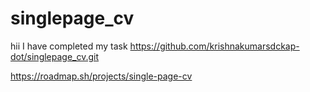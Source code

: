 # singlepage_cv


hii
I have completed my task 
https://github.com/krishnakumarsdckap-dot/singlepage_cv.git


https://roadmap.sh/projects/single-page-cv
